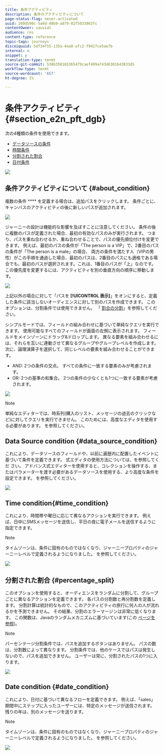 ```yaml
---
title: 条件アクティビティ
description: 条件のアクティビティについて
page-status-flag: never-activated
uuid: 269d590c-5a6d-40b9-a879-02f5033863fc
contentOwner: sauviat
audience: rns
content-type: reference
topic-tags: journeys
discoiquuid: 5df34f55-135a-4ea8-afc2-f9427ce5ae7b
internal: n
snippet: y
translation-type: tm+mt
source-git-commit: 538b350165365479caef499a74346381643033d5
workflow-type: tm+mt
source-wordcount: '657'
ht-degree: 1%

---
```



# 条件アクティビティ{#section_e2n_pft_dgb}

次の4種類の条件を使用できます。

* [データソースの条件](#data_source_condition)
* [時間条件](#time_condition)
* [分割された割合](#percentage_split)
* [日付条件](#date_condition)

![](../assets/journey49.png)

## 条件アクティビティについて {#about_condition}

複数の条件 **** を定義する場合は、追加パスをクリックします。 条件ごとに、キャンバスのアクティビティの後に新しいパスが追加されます。

![](../assets/journey47.png)

ジャーニーの設計は機能的な影響を及ぼすことに注意してください。 条件の後に複数のパスが定義された場合、最初の有効なパスのみが実行されます。 つまり、パスを重ね合わせるか、重ね合わせることで、パスの優先順位付けを変更できます。 例えば、最初のパスの条件が「The person is a VIP」で、2番目のパスの条件が「The person is a male」の場合、 両方の条件を満たす人（VIPの男性）がこの手順を通過した場合、最初のパスは、2番目のパスにも適格である場合でも、最初のパスが選択されます。これは、1番目のパスが「上」なのです。 この優先度を変更するには、アクティビティを別の垂直方向の順序に移動します。

![](../assets/journey48.png)

上記以外の場合に対して「パスを **[!UICONTROL 表示]**」をオンにすると、定義した条件に該当しないオーディエンスに対して別のパスを作成できます。 このオプションは、分割条件では使用できません。 「 [割合の分割](#percentage_split)」を参照してください。

シンプルモードでは、フィールドの組み合わせに基づいて単純なクエリを実行できます。 使用可能なすべてのフィールドが画面の左側に表示されます。 フィールドをメインゾーンにドラッグ&amp;ドロップします。 異なる要素を組み合わせるには、それらを互いに連動させて異なるグループやグループレベルを作成します。 次に、論理演算子を選択して、同じレベルの要素を組み合わせることができます。

* AND: 2つの条件の交点。 すべての条件に一致する要素のみが考慮されます。
* OR: 2つの基準の和集合。 2つの条件の少なくとも1つに一致する要素が考慮されます。

![](../assets/journey64.png)

>[!NOTE]
>
>単純なエディターでは、時系列(購入のリスト、メッセージの過去のクリックなど)に対してクエリを実行できません。 このためには、高度なエディタを使用する必要があります。 [](../expression/expressionadvanced.md)を参照してください。

## Data Source condition {#data_source_condition}

これにより、データソースのフィールドや、以前に遍歴内に配置したイベントに基づいて条件を定義できます。 式エディタの使用方法については、を参照してくだ [](../expression/expressionadvanced.md)さい。 アドバンス式エディターを使用すると、コレクションを操作する、またはパラメーターを渡す必要があるデータソースを使用する、より高度な条件を設定できます。 [](../datasource/external-data-sources.md)を参照してください。

![](../assets/journey50.png)

## Time condition{#time_condition}

これにより、時間帯や曜日に応じて異なるアクションを実行できます。 例えば、日中にSMSメッセージを送信し、平日の夜に電子メールを送信するように指定できます。

>[!NOTE]
>
>タイムゾーンは、条件に固有のものではなくなり、ジャーニープロパティのジャーニーレベルで定義されるようになりました。 [](../building-journeys/timezone-management.md)を参照してください。

![](../assets/journey51.png)

## 分割された割合 {#percentage_split}

このオプションを使用すると、オーディエンスをランダムに分割して、グループごとに異なるアクションを定義できます。 各パスの分割数と再分割数を定義します。 分割計算は統計的なもので、このアクティビティの旅行に何人の人が流れるかを予測できません。 その結果、分割のエラーマージンは非常に低くなります。 この関数は、Javaのランダムメカニズムに基づいています(この [ページを参照](https://docs.oracle.com/javase/7/docs/api/java/util/Random.html))。

>[!NOTE]
>
>パーセンテージ分割条件では、パスを追加するボタンはありません。 パスの数は、分割数によって異なります。 分割条件では、他のケースではパスは発生しないので、パスを追加できません。 ユーザーは常に、分割されたパスの1つに入ります。


![](../assets/journey52.png)

## Date condition {#date_condition}

これにより、日付に基づいて異なるフローを定義できます。 例えば、「sales」期間中にステップに入ったユーザーには、特定のメッセージが送信されます。 残りの年は、別のメッセージを送ります。

>[!NOTE]
>
>タイムゾーンは、条件に固有のものではなくなり、ジャーニープロパティのジャーニーレベルで定義されるようになりました。 [](../building-journeys/timezone-management.md)を参照してください。

![](../assets/journey53.png)
